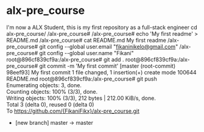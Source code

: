 # alx-pre_course
I'm now a ALX Student, this is my first repository as a full-stack engineer
cd alx-pre_course/
    /alx-pre_course#
     /alx-pre_course# echo 'My first readme' > README.md 
      /alx-pre_course# cat README.md
       My first readme
        /alx-pre_course# git config --global user.email "fikaninikelo@gmail.com"
         /alx-pre_course# git config --global user.name "Fikani"
          root@896cf839cf9a:/alx-pre_course# git add .
root@896cf839cf9a:/alx-pre_course# git commit -m 'My first commit'
[master (root-commit) 98eef93] My first commit
 1 file changed, 1 insertion(+)
 create mode 100644 README.md
root@896cf839cf9a:/alx-pre_course# git push                                                                                           
Enumerating objects: 3, done.                                                                                                         
Counting objects: 100% (3/3), done.                                                                                                   
Writing objects: 100% (3/3), 212 bytes | 212.00 KiB/s, done.                                                                          
Total 3 (delta 0), reused 0 (delta 0)                                                                                                 
To https://github.com/{FikaniFikx}/alx-pre_course.git                                                                                       
 * [new branch]      master -> master
